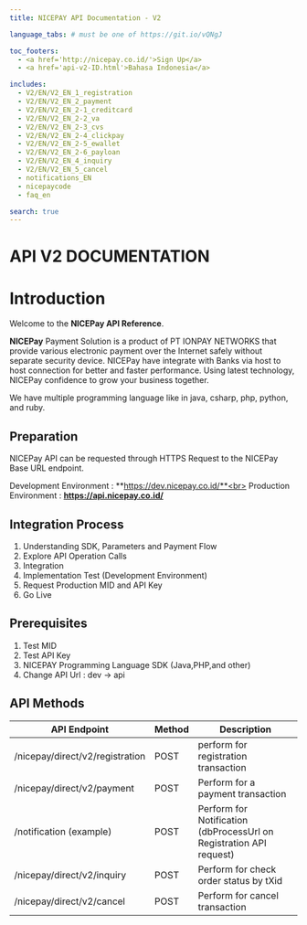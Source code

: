 ```yaml
---
title: NICEPAY API Documentation - V2

language_tabs: # must be one of https://git.io/vQNgJ

toc_footers:
  - <a href='http://nicepay.co.id/'>Sign Up</a>
  - <a href='api-v2-ID.html'>Bahasa Indonesia</a>

includes:
  - V2/EN/V2_EN_1_registration
  - V2/EN/V2_EN_2_payment
  - V2/EN/V2_EN_2-1_creditcard
  - V2/EN/V2_EN_2-2_va
  - V2/EN/V2_EN_2-3_cvs
  - V2/EN/V2_EN_2-4_clickpay
  - V2/EN/V2_EN_2-5_ewallet
  - V2/EN/V2_EN_2-6_payloan
  - V2/EN/V2_EN_4_inquiry
  - V2/EN/V2_EN_5_cancel
  - notifications_EN
  - nicepaycode
  - faq_en

search: true
---
```

# API V2 DOCUMENTATION
# Introduction

Welcome to the **NICEPay API Reference**.

**NICEPay** Payment Solution is a product of PT IONPAY NETWORKS that provide various electronic payment over the Internet safely without separate security device. NICEPay have integrate with Banks via host to host connection for better and faster performance. Using latest technology, NICEPay confidence to grow your business together.

We have multiple programming language like in java, csharp, php, python, and ruby.

## Preparation
NICEPay API can be requested through HTTPS Request to the NICEPay Base URL endpoint.

Development Environment : **https://dev.nicepay.co.id/**<br>
Production Environment : **https://api.nicepay.co.id/**

## Integration Process
<ol type="1">
  <li>Understanding SDK, Parameters and Payment Flow
  <li>Explore API Operation Calls
  <li>Integration
  <li>Implementation Test (Development Environment)
  <li>Request Production MID and API Key
  <li>Go Live
</ol>

## Prerequisites
<ol type="1">
  <li>Test MID
  <li>Test API Key
  <li>NICEPAY Programming Language SDK (Java,PHP,and other)
  <li>Change API Url : dev -> api
</ol>

## API Methods

API Endpoint | Method | Description
------------ | ------------| ------------------------
/nicepay/direct/v2/registration | POST | perform for registration transaction
/nicepay/direct/v2/payment | POST | Perform for a payment transaction
/notification (example) | POST | Perform for Notification (dbProcessUrl on Registration API request)
/nicepay/direct/v2/inquiry | POST | Perform for check order status by tXid
/nicepay/direct/v2/cancel | POST | Perform for cancel transaction

